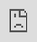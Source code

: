 ```yaml
---
layout: post
title: "NCT의 쇼타로가 스트레칭, 기본, 기본 등 춤 일상을 처음 공유한다."
author: "undefined"
thumbnail: "https://www.allkpop.com/upload/2021/02/content/061151/thumb/1612630287_beansss.jpg"
tags: 
---
```




<div class="video_wrapper" style="padding-top: 56.25%;">
    <iframe id="player" class="main_video" src="https://www.youtube.com/embed/3bFPImPeNEM" width="100%" height="100%" frameborder="0" allowfullscreen="" style="display: block !important; position: absolute; top: 0px; left: 0px; width: 100%; height: 100%;"></iframe>
</div>


2월 6일, NCT의 쇼타로는 NCT의 진행중인 `24hr 릴레이 캠` 시리즈의 다음 멤버로 팬들을 맞이했다.

첫 번째 솔로 `릴레이 캠` 영상을 위해 쇼타로는 세부적인 스트레칭부터 시작하여 팬들과 처음으로 댄스 연습 루틴을 공유했다. 이어 아이돌은 빠르면 5살 때부터 춤을 배우는 것과 댄서들에게 기본적이고 고립된 동작을 연습하는 것의 중요성에 대해 이야기했다.

다음으로 쇼타로는 댄스 선생님들에게 배운 안무를 살펴본 후 NCT Dream의 "119"와 "Stronger"를 위해 직접 만든 안무를 선보였다.

마침내, 쇼타로는 NCT의 데뷔 동료 성찬도 불러 함께 NCTU의 "90`s Love"로 가는 동작을 연습했다. 두 아이돌은 쇼타로가 성찬에게 가르침을 청하자 장난기 어린 주먹질을 주고받았지만 성찬은 "형이는 이미 나보다 잘한다. 형이 가르쳐줘야 할 것 같아요.

이후, 쇼타로는 엘라 마이의 "Cheap Shot"에 안무의 새로운 버전을 올렸고, 더 많은 연습 후에 "90`s Love"의 개선된 버전도 업로드했는데, 아래에서 볼 수 있다. 쇼타로가 새로운 프로모션으로 무대에 복귀하는 것을 보고 싶은 분?


<div class="video_wrapper" style="padding-top: 56.25%;">
    <iframe id="twitter-widget-0" scrolling="no" frameborder="0" allowtransparency="true" allowfullscreen="true" class="" style="position: static; visibility: visible; width: 550px; height: 673px; display: block; flex-grow: 1;" title="Twitter Tweet" src="https://platform.twitter.com/embed/index.html?creatorScreenName=allkpop&amp;dnt=false&amp;embedId=twitter-widget-0&amp;frame=false&amp;hideCard=false&amp;hideThread=false&amp;id=1358025820330024960&amp;lang=en&amp;origin=https%3A%2F%2Fwww.allkpop.com%2Fvideo%2F2021%2F02%2Fncts-shotaro-shares-his-dance-routine-for-the-first-time-including-stretches-basics-choreography-making-collabs-with-sungchan-for-90s-love&amp;siteScreenName=allkpop&amp;theme=light&amp;widgetsVersion=ed20a2b%3A1601588405575&amp;width=550px" data-tweet-id="1358025820330024960"></iframe>
</div>



<div class="video_wrapper" style="padding-top: 56.25%;">
    <iframe id="twitter-widget-1" scrolling="no" frameborder="0" allowtransparency="true" allowfullscreen="true" class="" style="position: static; visibility: visible; width: 550px; height: 673px; display: block; flex-grow: 1;" title="Twitter Tweet" src="https://platform.twitter.com/embed/index.html?creatorScreenName=allkpop&amp;dnt=false&amp;embedId=twitter-widget-1&amp;frame=false&amp;hideCard=false&amp;hideThread=false&amp;id=1358026071946403841&amp;lang=en&amp;origin=https%3A%2F%2Fwww.allkpop.com%2Fvideo%2F2021%2F02%2Fncts-shotaro-shares-his-dance-routine-for-the-first-time-including-stretches-basics-choreography-making-collabs-with-sungchan-for-90s-love&amp;siteScreenName=allkpop&amp;theme=light&amp;widgetsVersion=ed20a2b%3A1601588405575&amp;width=550px" data-tweet-id="1358026071946403841"></iframe>
</div>
